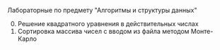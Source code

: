 Лабораторные по предмету "Алгоритмы и структуры данных"

0) Решение квадратного уравнения в действительных числах
1) Сортировка массива чисел с вводом из файла методом Монте-Карло 